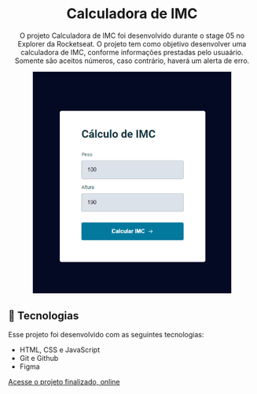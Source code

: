 <h1 align="center"> Calculadora de IMC </h1>

<p align="center">
O projeto Calculadora de IMC foi desenvolvido durante o stage 05 no Explorer da Rocketseat. O projeto tem como objetivo desenvolver uma calculadora de IMC, conforme 
informações prestadas pelo usuaário. Somente são aceitos números, caso contrário, haverá um alerta de erro. <br/>

<p align="center">
  <img alt="imagem de uma calculadora de IMC, contendo os campos de peso e altura, além do botão para Calcular o IMC" src="./assets/preview.png" width="80%">
</p>

## 🚀 Tecnologias

Esse projeto foi desenvolvido com as seguintes tecnologias:

- HTML, CSS e JavaScript
- Git e Github
- Figma

[Acesse o projeto finalizado, online](https://marcelgava.github.io/stage05-IMC)
